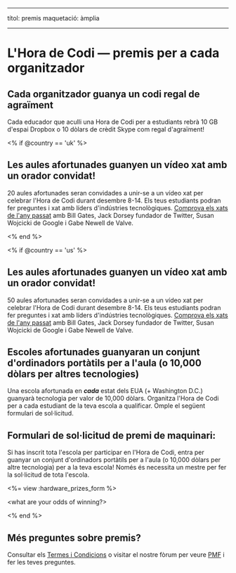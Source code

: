 * * *

títol: premis maquetació: àmplia

* * *

# L'Hora de Codi — premis per a cada organitzador

## Cada organitzador guanya un codi regal de agraïment

Cada educador que aculli una Hora de Codi per a estudiants rebrà 10 GB d'espai Dropbox o 10 dòlars de crèdit Skype com regal d'agraïment!

<% if @country == 'uk' %>

## Les aules afortunades guanyen un vídeo xat amb un orador convidat!

20 aules afortunades seran convidades a unir-se a un vídeo xat per celebrar l'Hora de Codi durant desembre 8-14. Els teus estudiants podran fer preguntes i xat amb líders d'indústries tecnològiques. [Comprova els xats de l'any passat](http://www.youtube.com/playlist?list=PLzdnOPI1iJNckJ81gRpJe5mR7imAHDl9a) amb Bill Gates, Jack Dorsey fundador de Twitter, Susan Wojcicki de Google i Gabe Newell de Valve.

<% end %>

<% if @country == 'us' %>

## Les aules afortunades guanyen un vídeo xat amb un orador convidat!

50 aules afortunades seran convidades a unir-se a un vídeo xat per celebrar l'Hora de Codi durant desembre 8-14. Els teus estudiants podran fer preguntes i xat amb líders d'indústries tecnològiques. [Comprova els xats de l'any passat](http://www.youtube.com/playlist?list=PLzdnOPI1iJNckJ81gRpJe5mR7imAHDl9a) amb Bill Gates, Jack Dorsey fundador de Twitter, Susan Wojcicki de Google i Gabe Newell de Valve.

## Escoles afortunades guanyaran un conjunt d'ordinadors portàtils per a l'aula (o 10,000 dòlars per altres tecnologies)

Una escola afortunada en ***cada*** estat dels EUA (+ Washington D.C.) guanyarà tecnologia per valor de 10,000 dòlars. Organitza l'Hora de Codi per a cada estudiant de la teva escola a qualificar. Omple el següent formulari de sol·licitud.

## Formulari de sol·licitud de premi de maquinari:

Si has inscrit tota l'escola per participar en l'Hora de Codi, entra per guanyar un conjunt d'ordinadors portàtils per a l'aula (o 10,000 dòlars per altre tecnologia) per a la teva escola! Només és necessita un mestre per fer la sol·licitud de tota l'escola.

<%= view :hardware_prizes_form %>

<what are your odds of winning?>

<see a list of all schools signed up for the hour code in your state. one public k-12 school every u.s. state will win class-set laptops.>

<% end %>

## Més preguntes sobre premis?

Consultar els [Termes i Condicions](/prizes-terms) o visitar el nostre fòrum per veure [PMF](http://support.code.org) i fer les teves preguntes.